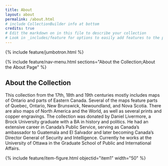 ```yaml
---
title: About
layout: about
permalink: /about.html
# include CollectionBuilder info at bottom
credits: true
# Edit the markdown on in this file to describe your collection
# Look in _includes/feature for options to easily add features to the page
---
```


{% include feature/jumbotron.html %}

{% include feature/nav-menu.html sections="About the Collection;About the About Page" %}

## About the Collection

This collection from the 17th, 18th and 19th centuries mostly includes maps of Ontario and parts of Eastern Canada. Several of the maps feature parts of Quebec, Ontario, New Brunswick, Newoundland, and Nova Scotia. There are also maps of North America and the World, as well as several prints and copper engravings. The collection was donated by Daniel Livermore, a Brock University graduate with a BA in history and politics. He had an extensive career in Canada’s Public Service, serving as Canada’s ambassador to Guatemala and El Salvador and later becoming Canada’s Director General of Security and Intelligence. Currently he works at the University of Ottawa in the Graduate School of Public and International Affairs.

{% include feature/item-figure.html objectid="item1" width="50" %}
